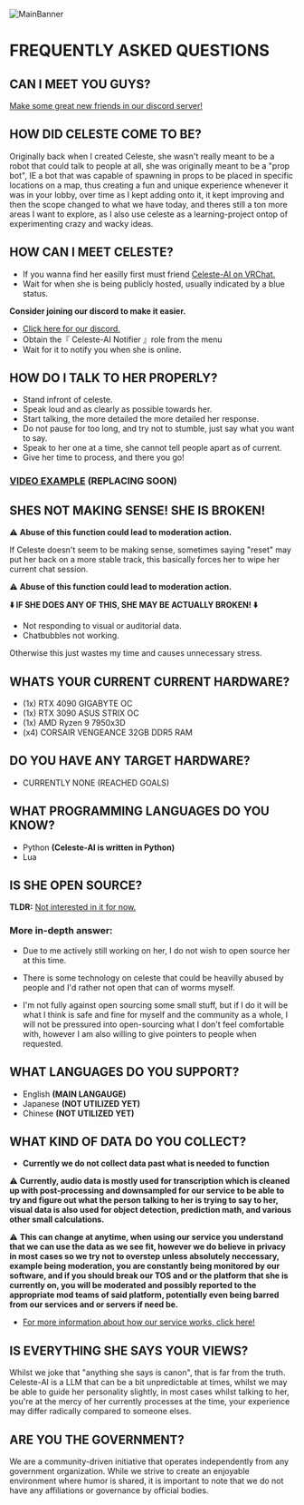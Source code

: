 ![MainBanner](https://user-images.githubusercontent.com/130422935/231066942-2bacb1b8-3e14-4d74-9cb7-6fdfc070fd44.png)
# FREQUENTLY ASKED QUESTIONS

## CAN I MEET YOU GUYS?
 [Make some great new friends in our discord server!](https://discord.gg/RpqunvvNNF)

## HOW DID CELESTE COME TO BE?
Originally back when I created Celeste, she wasn't really meant to be a robot that could talk to people at all, she was originally meant to be a "prop bot", IE a bot that was capable of spawning in props to be placed in specific locations on a map, thus creating a fun and unique experience whenever it was in your lobby, over time as I kept adding onto it, it kept improving and then the scope changed to what we have today, and theres still a ton more areas I want to explore, as I also use celeste as a learning-project ontop of experimenting crazy and wacky ideas.


## HOW CAN I MEET CELESTE?
* If you wanna find her easilly first must friend [Celeste-AI on VRChat.](https://vrchat.com/home/user/usr_ff803344-a3a9-4949-b7a6-900b9b7b0b22)
* Wait for when she is being publicly hosted, usually indicated by a blue status.

**Consider joining our discord to make it easier.**
* [Click here for our discord.](https://discord.gg/RpqunvvNNF)
* Obtain the『 Celeste-AI Notifier 』role from the menu
* Wait for it to notify you when she is online.

## HOW DO I TALK TO HER PROPERLY?
* Stand infront of celeste.
* Speak loud and as clearly as possible towards her.
* Start talking, the more detailed the more detailed her response.
* Do not pause for too long, and try not to stumble, just say what you want to say.
* Speak to her one at a time, she cannot tell people apart as of current.
* Give her time to process, and there you go!

### [VIDEO EXAMPLE](https://youtu.be/RyMXKU3mfOU?si=w_iskERlpHac-Ebf) (REPLACING SOON)

## SHES NOT MAKING SENSE! SHE IS BROKEN!

⚠️ **Abuse of this function could lead to moderation action.**

If Celeste doesn't seem to be making sense, sometimes saying "reset" may put her back on a more stable track, this basically forces her to wipe her current chat session.

⚠️ **Abuse of this function could lead to moderation action.**




**⬇️ IF SHE DOES ANY OF THIS, SHE MAY BE ACTUALLY BROKEN! ⬇️**
* Not responding to visual or auditorial data.
* Chatbubbles not working.

Otherwise this just wastes my time and causes unnecessary stress.

## WHATS YOUR CURRENT CURRENT HARDWARE?
* (1x) RTX 4090 GIGABYTE OC
* (1x) RTX 3090 ASUS STRIX OC
* (1x) AMD Ryzen 9 7950x3D
* (x4) CORSAIR VENGEANCE 32GB DDR5 RAM

## DO YOU HAVE ANY TARGET HARDWARE?
* CURRENTLY NONE (REACHED GOALS)

## WHAT PROGRAMMING LANGUAGES DO YOU KNOW?
* Python **(Celeste-AI is written in Python)**
* Lua

## IS SHE OPEN SOURCE?
**TLDR:** <ins>Not interested in it for now.</ins>

### More in-depth answer:
* Due to me actively still working on her, I do not wish to open source her at this time.

* There is some technology on celeste that could be heavilly abused by people and I'd rather not open that can of worms myself.

* I'm not fully against open sourcing some small stuff, but if I do it will be what I think is safe and fine for myself and the community as a whole, I will not be pressured into open-sourcing what I don't feel comfortable with, however I am also willing to give pointers to people when requested.

## WHAT LANGUAGES DO YOU SUPPORT?
* English **(MAIN LANGAUGE)**
* Japanese **(NOT UTILIZED YET)**
* Chinese **(NOT UTILIZED YET)**

## WHAT KIND OF DATA DO YOU COLLECT?
* **Currently we do not collect data past what is needed to function**

⚠️ **Currently, audio data is mostly used for transcription which is cleaned up with post-processing and downsampled for our service to be able to try and figure out what the person talking to her is trying to say to her, visual data is also used for object detection, prediction math, and various other small calculations.**

⚠️ **This can change at anytime, when using our service you understand that we can use the data as we see fit, however we do believe in privacy in most cases so we try not to overstep unless absolutely neccessary, example being moderation, you are constantly being monitored by our software, and if you should break our TOS and or the platform that she is currently on, you will be moderated and possibly reported to the appropriate mod teams of said platform, potentially even being barred from our services and or servers if need be.**

* [For more information about how our service works, click here!](google.com)

## IS EVERYTHING SHE SAYS YOUR VIEWS?
Whilst we joke that "anything she says is canon", that is far from the truth.
Celeste-AI is a LLM that can be a bit unpredictable at times, whilst we may be able to guide her personality slightly, in most cases whilst talking to her, you're at the mercy of her currently processes at the time, your experience may differ radically compared to someone elses.

## ARE YOU THE GOVERNMENT?
We are a community-driven initiative that operates independently from any government organization. While we strive to create an enjoyable environment where humor is shared, it is important to note that we do not have any affiliations or governance by official bodies.